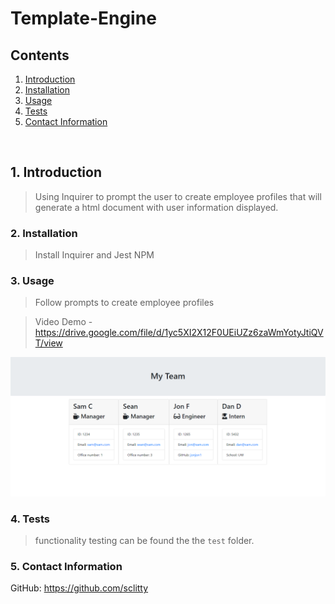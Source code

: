 # Template-Engine

## Contents 

1. [ Introduction ](#intro)
2. [ Installation ](#install)
3. [ Usage ](#usage)
4. [ Tests ](#tests)
5. [ Contact Information ](#questions)

<br>

<a name="intro"></a>
## 1. Introduction

>Using Inquirer to prompt the user to create employee profiles that will generate a html document with user information displayed.


<a name="install"></a>
### 2. Installation

>Install Inquirer and Jest NPM

<a name="usage"></a>
### 3. Usage

>Follow prompts to create employee profiles

>Video Demo - https://drive.google.com/file/d/1yc5XI2X12F0UEiUZz6zaWmYotyJtiQVT/view 

![Browser Page - Video Demo](images/ExampleBrowserPage.PNG)

<a name="tests"></a>
### 4. Tests

>functionality testing can be found the the `test` folder.

<a name="questions"></a>
### 5. Contact Information

GitHub: https://github.com/sclitty

